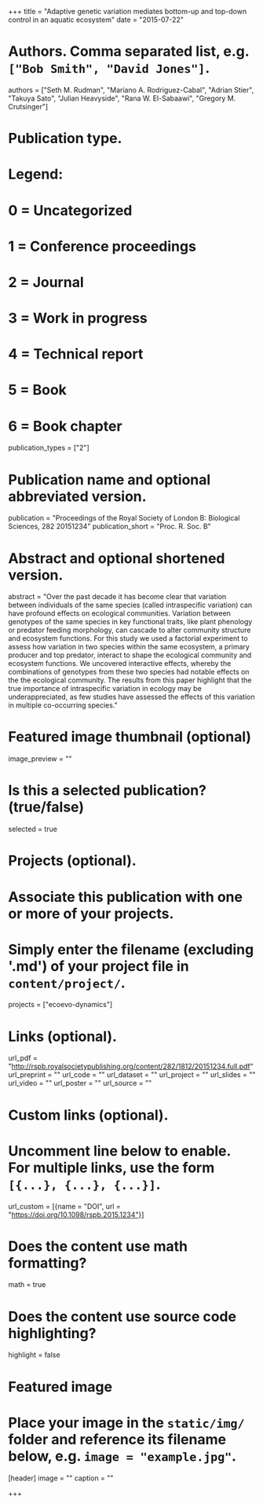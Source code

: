 +++
title = "Adaptive genetic variation mediates bottom-up and top-down control in an aquatic ecosystem"
date = "2015-07-22"

# Authors. Comma separated list, e.g. `["Bob Smith", "David Jones"]`.
authors = ["Seth M. Rudman", "Mariano A. Rodriguez-Cabal", "Adrian Stier", "Takuya Sato", "Julian Heavyside", "Rana W. El-Sabaawi", "Gregory M. Crutsinger"]

# Publication type.
# Legend:
# 0 = Uncategorized
# 1 = Conference proceedings
# 2 = Journal
# 3 = Work in progress
# 4 = Technical report
# 5 = Book
# 6 = Book chapter
publication_types = ["2"]

# Publication name and optional abbreviated version.
publication = "Proceedings of the Royal Society of London B: Biological Sciences, 282 20151234"
publication_short = "Proc. R. Soc. B"

# Abstract and optional shortened version.
abstract = "Over the past decade it has become clear that variation between individuals of the same species (called intraspecific variation) can have profound effects on ecological communities.  Variation between genotypes of the same species in key functional traits, like plant phenology or predator feeding morphology, can cascade to alter community structure and ecosystem functions. For this study we used a factorial experiment to assess how variation in two species within the same ecosystem, a primary producer and top predator, interact to shape the ecological community and ecosystem functions. We uncovered interactive effects, whereby the combinations of genotypes from these two species had notable effects on the the ecological community. The results from this paper highlight that the true importance of intraspecific variation in ecology may be underappreciated, as few studies have assessed the effects of this variation in multiple co-occurring species."

# Featured image thumbnail (optional)
image_preview = ""

# Is this a selected publication? (true/false)
selected = true

# Projects (optional).
#   Associate this publication with one or more of your projects.
#   Simply enter the filename (excluding '.md') of your project file in `content/project/`.
projects = ["ecoevo-dynamics"]

# Links (optional).
url_pdf = "http://rspb.royalsocietypublishing.org/content/282/1812/20151234.full.pdf"
url_preprint = ""
url_code = ""
url_dataset = ""
url_project = ""
url_slides = ""
url_video = ""
url_poster = ""
url_source = ""

# Custom links (optional).
#   Uncomment line below to enable. For multiple links, use the form `[{...}, {...}, {...}]`.
 url_custom = [{name = "DOI", url = "https://doi.org/10.1098/rspb.2015.1234"}]

# Does the content use math formatting?
math = true

# Does the content use source code highlighting?
highlight = false

# Featured image
# Place your image in the `static/img/` folder and reference its filename below, e.g. `image = "example.jpg"`.
[header]
image = ""
caption = ""

+++

